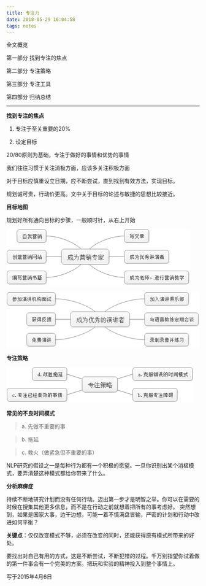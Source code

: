 ```yaml
---
title: 专注力
date: 2018-05-29 16:04:58
tags: notes
---
```



全文概览

第一部分 找到专注的焦点

第二部分 专注策略

第三部分 专注工具

第四部分 归纳总结


----------

**找到专注的焦点**

1. 专注于至关重要的20%

2. 设定目标

20/80原则为基础，专注于做好的事情和优势的事情

我们往往习惯于关注消极方面，应该多关注积极方面

对于目标应慎重设立日期，应不断尝试，直到找到有效方法，实现目标。

规划诚可贵，行动价更高。文中关于目标的论述与敏捷的思想比较接近。

**目标地图**

规划好所有通向目标的步骤，一般顺时针，从右上开始



![](/images/expert.png)

![](/images/lecturer.png)


**专注策略**


![](/images/tactic.png)


**常见的不良时间模式**

>a. 先做不重要的事

>b. 拖延

>c. 救火（做紧急但不重要的事）

NLP研究的假设之一是每种行为都有一个积极的愿望。一旦你识别出某个消极模式，要弄清楚这种模式都给你带来了什么。

**分析麻痹症**

持续不断地研究计划而没有任何行动。迈出第一步才是明智之举。你可以在需要的时候在搜集其他更多信息，而不是在行动之前就想着把所有的事考虑好。
突然想到，如果是国家大事，边干边想，可能一着不慎满盘皆输，严密的计划和行动中改进如何平衡？

**关键点**：仅仅改变模式不够，必须在改变的同时，还能获得原有模式所带来的好处。

要找出对自己有用的方式，这是不断尝试，不断犯错的过程。千万别指望你试着做的第一件事会有一个完美的方案。把玩和实验的精神投入到整个事情上。

写于2015年4月6日